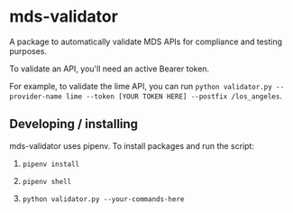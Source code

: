 # mds-validator
A package to automatically validate MDS APIs for compliance and testing purposes. 

To validate an API, you'll need an active Bearer token. 

For example, to validate the lime API, you can run `python validator.py --provider-name lime --token [YOUR TOKEN HERE] --postfix /los_angeles`. 

## Developing / installing

mds-validator uses pipenv. To install packages and run the script: 

1. `pipenv install`

2. `pipenv shell`

3. `python validator.py --your-commands-here`
